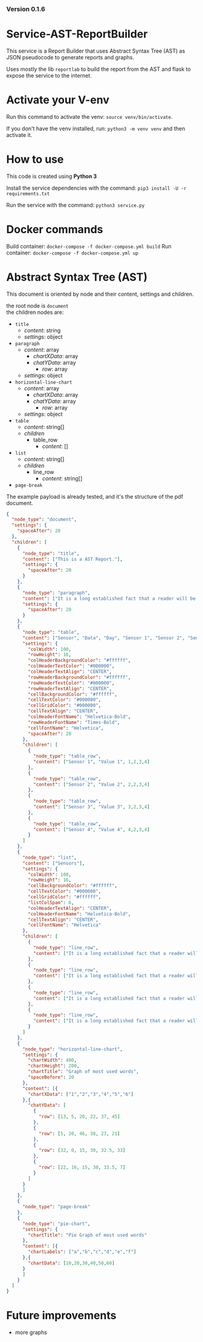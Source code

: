 ### Version 0.1.6

# Service-AST-ReportBuilder
This service is a Report Builder that uses Abstract Syntax Tree (AST) as JSON pseudocode to generate reports and graphs.

Uses mostly the lib `reportlab` to build the report from the AST and flask to expose the service to the internet.

# Activate your V-env
Run this command to activate the venv: `source venv/bin/activate`.

If you don't have the venv installed, run: `python3 -m venv venv` and then activate it.

# How to use

This code is created using **Python 3**

Install the service dependencies with the command: `pip3 install -U -r requirements.txt`

Run the service with the command: `python3 service.py`

# Docker commands
Build container: `docker-compose -f docker-compose.yml build`
Run container: `docker-compose -f docker-compose.yml up`

# Abstract Syntax Tree (AST)

This document is oriented by node and their content, settings and children.

the root node is `document` <br>
the children nodes are:
- `title`
  - *content*: string
  - *settings*: object
- `paragraph`
  - *content*: array
    - *chartXData*: array
    - *chatYData*: array
      - *row*: array
  - *settings*: object
- `horizontal-line-chart`
  - *content*: array
    - *chartXData*: array
    - *chatYData*: array
      - *row*: array
  - *settings*: object
- `table`
  - *content*: string[]
  - *children*
    - table_row
      - *content*: []
- `list`
  - *content*: string[]
  - *children*
    - line_row
      - *content*: string[]
- `page-break`

The example payload is already tested, and it's the structure of the pdf document. 
```json
{
  "node_type": "document",
  "settings": {
    "spaceAfter": 20
  },
  "children": [
    {
      "node_type": "title",
      "content": ["This is a AST Report."],
      "settings": {
        "spaceAfter": 20
      }
    },
    {
      "node_type": "paragraph",
      "content": ["It is a long established fact that a reader will be distracted by the readable content of a page when looking at its layout. The point of using Lorem Ipsum is that it has a more-or-less normal distribution of letters, as opposed to using 'Content here, content here', making it look like readable English. Many desktop publishing packages and web page editors now use Lorem Ipsum as their default model text, and a search for 'lorem ipsum' will uncover many web sites still in their infancy. Various versions have evolved over the years, sometimes by accident, sometimes on purpose (injected humour and the like)."],
      "settings": {
        "spaceAfter": 20
      }
    },
    {
      "node_type": "table",
      "content": ["Sensor", "Data", "Day", "Sensor 1", "Sensor 2", "Sensor 3"],
      "settings": {
        "colWidth": 100,
        "rowHeight": 16,
        "colHeaderBackgroundColor": "#ffffff",
        "colHeaderTextColor": "#000000",
        "colHeaderTextAlign": "CENTER",
        "rowHeaderBackgroundColor": "#ffffff",
        "rowHeaderTextColor": "#000000",
        "rowHeaderTextAlign": "CENTER",
        "cellBackgroundColor": "#ffffff",
        "cellTextColor": "#000000",
        "cellGridColor": "#000000",
        "cellTextAlign": "CENTER",
        "colHeaderFontName": "Helvetica-Bold",
        "rowHeaderFontName": "Times-Bold",
        "cellFontName": "Helvetica",
        "spaceAfter": 20
      },
      "children": [
        {
          "node_type": "table_row",
          "content": ["Sensor 1", "Value 1", 1,2,3,4]
        },
        {
          "node_type": "table_row",
          "content": ["Sensor 2", "Value 2", 2,2,3,4]
        },
        {
          "node_type": "table_row",
          "content": ["Sensor 3", "Value 3", 3,2,3,4]
        },
        {
          "node_type": "table_row",
          "content": ["Sensor 4", "Value 4", 4,2,3,4]
        }
      ]
    },
    {
      "node_type": "list",
      "content": ["Sensors"],
      "settings": {
        "colWidth": 100,
        "rowHeight": 16,
        "cellBackgroundColor": "#ffffff",
        "cellTextColor": "#000000",
        "cellGridColor": "#ffffff",
        "listColSpam": 6,
        "colHeaderTextAlign": "CENTER",
        "colHeaderFontName": "Helvetica-Bold",
        "cellTextAlign": "CENTER",
        "cellFontName": "Helvetica"
      },
      "children": [
        {
          "node_type": "line_row",
          "content": ["It is a long established fact that a reader will be distracted by the readable content of a page when looking at its layout."]
        },
        {
          "node_type": "line_row",
          "content": ["It is a long established fact that a reader will be distracted by the readable content of a page when looking at its layout."]
        },
        {
          "node_type": "line_row",
          "content": ["It is a long established fact that a reader will be distracted by the readable content of a page when looking at its layout."]
        },
        {
          "node_type": "line_row",
          "content": ["It is a long established fact that a reader will be distracted by the readable content of a page when looking at its layout."]
        }
      ]
    },
    {
      "node_type": "horizontal-line-chart",
      "settings": {
        "chartWidth": 400,
        "chartHeight": 200,
        "chartTitle": "Graph of most used words",
        "spaceBefore": 20
      },
      "content": [{
        "chartXData": ["1","2","3","4","5","6"]
      },{
        "chatYData": [
          {
            "row": [13, 5, 20, 22, 37, 45]
          },
          {
            "row": [5, 20, 46, 38, 23, 21]
          },
          {
            "row": [32, 0, 15, 30, 32.5, 33]
          },
          {
            "row": [22, 16, 15, 30, 33.5, 7]
          }
        ]
      }
      ]
    },
    {
      "node_type": "page-break"
    },
    {
      "node_type": "pie-chart",
      "settings": {
        "chartTitle": "Pie Graph of most used words"
      },
      "content": [{
        "chartLabels": ["a","b","c","d","e","f"]
      },{
        "chartData": [10,20,30,40,50,60]
      }
      ]
    }
  ]
}
```

# Future improvements
- more graphs